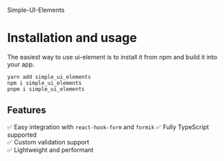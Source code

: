 Simple-UI-Elements

# Installation and usage

The easiest way to use ui-element is to install it from npm and build it into your app.

```
yarn add simple_ui_elements
npm i simple_ui_elements
pnpm i simple_ui_elements
```

## Features
✅ Easy integration with `react-hook-form` and `formik`
✅ Fully TypeScript supported  
✅ Custom validation support  
✅ Lightweight and performant  

```